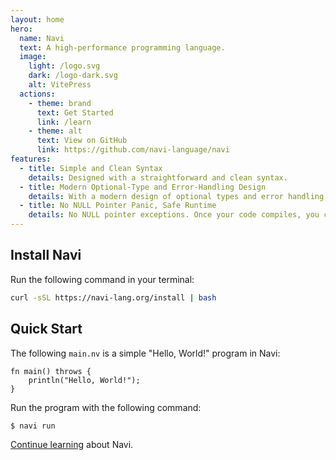 ```yaml
---
layout: home
hero:
  name: Navi
  text: A high-performance programming language.
  image:
    light: /logo.svg
    dark: /logo-dark.svg
    alt: VitePress
  actions:
    - theme: brand
      text: Get Started
      link: /learn
    - theme: alt
      text: View on GitHub
      link: https://github.com/navi-language/navi
features:
  - title: Simple and Clean Syntax
    details: Designed with a straightforward and clean syntax.
  - title: Modern Optional-Type and Error-Handling Design
    details: With a modern design of optional types and error handling, Navi allows developers to gracefully manage exceptional cases and abnormal data.
  - title: No NULL Pointer Panic, Safe Runtime
    details: No NULL pointer exceptions. Once your code compiles, you can expect consistent and reliable execution.
---
```


## Install Navi

Run the following command in your terminal:

```sh
curl -sSL https://navi-lang.org/install | bash
```

## Quick Start

The following `main.nv` is a simple "Hello, World!" program in Navi:

```nv
fn main() throws {
    println("Hello, World!");
}
```

Run the program with the following command:

```sh
$ navi run
```

[Continue learning](/learn) about Navi.
